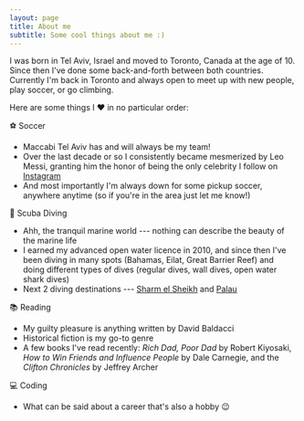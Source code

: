 ```yaml
---
layout: page
title: About me
subtitle: Some cool things about me :)
---
```


I was born in Tel Aviv, Israel and moved to Toronto, Canada at the age of 10. Since then I've done some back-and-forth between both countries. Currently I'm back in Toronto and always open to meet up with new people, play soccer, or go climbing.


Here are some things I ♥ in no particular order:


⚽ Soccer
* Maccabi Tel Aviv has and will always be my team!
* Over the last decade or so I consistently became mesmerized by Leo Messi, granting him the honor of being the only celebrity I follow on [Instagram](https://www.instagram.com/benattali/)
* And most importantly I'm always down for some pickup soccer, anywhere anytime (so if you're in the area just let me know!)
  
  
🤿 Scuba Diving
* Ahh, the tranquil marine world --- nothing can describe the beauty of the marine life
* I earned my advanced open water licence in 2010, and since then I've been diving in many spots (Bahamas, Eilat, Great Barrier Reef) and doing different types of dives (regular dives, wall dives, open water shark dives)
* Next 2 diving destinations --- <a href="https://www.google.com/maps/place/Sharm+El-Sheikh,+Qesm+Sharm+Ash+Sheikh,+South+Sinai+Governorate,+Egypt/@27.946844,34.2787126,12z/data=!3m1!4b1!4m5!3m4!1s0x14533bca3624d2e3:0xdd987e9c1945fd9c!8m2!3d27.9654198!4d34.3617769" target="_blank">Sharm el Sheikh</a> and <a href="https://www.google.com/maps/place/Palau/@5.4403639,130.7994425,7z/data=!3m1!4b1!4m5!3m4!1s0x328445b4a2af0399:0x12ed1edd39a1ebbb!8m2!3d7.51498!4d134.58252" target="_blank">Palau</a>  
  
  
📚 Reading
* My guilty pleasure is anything written by David Baldacci
* Historical fiction is my go-to genre
* A few books I've read recently: <em>Rich Dad, Poor Dad</em> by Robert Kiyosaki, <em>How to Win Friends and Influence People</em> by Dale Carnegie, and the <em>Clifton Chronicles</em> by Jeffrey Archer
  
  
💻 Coding
* What can be said about a career that's also a hobby 😉
